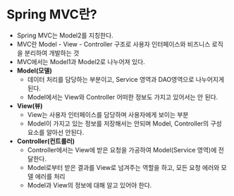 # Spring MVC란?

- Spring MVC는 Model2를 지칭한다.
- MVC란 Model - View - Controller 구조로 사용자 인터페이스와 비즈니스 로직을 분리하여 개발하는 것
- MVC에서는 Model1과 Model2로 나누어져 있다.
- **Model(모델)**
    - 데이터 처리를 담당하는 부분이고, Service 영역과 DAO영역으로 나누어지게 된다.
    - Model에서는 View와 Controller 어떠한 정보도 가지고 있어서는 안 된다.
- **View(뷰)**
    - View는 사용자 인터페이스를 담당하며 사용자에게 보이는 부분
    - Model이 가지고 있는 정보를 저장해서는 안되며 Model, Controller의 구성 요소를 알아선 안된다.
- **Controller(컨트롤러)**
    - Controller에서는 View에 받은 요청을 가공하여 Model(Service 영역)에 전달한다.
    - Model로부터 받은 결과를 View로 넘겨주는 역할을 하고, 모든 요청 에러와 모델 에러를 처리
    - Model과 View의 정보에 대해 알고 있어야 한다.
